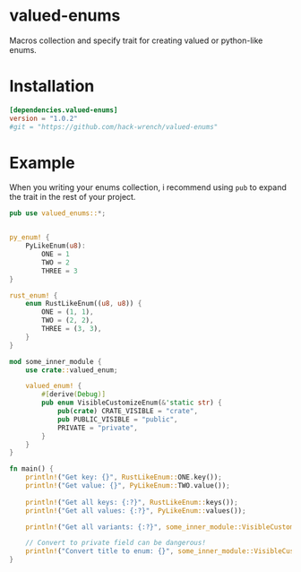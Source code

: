 # valued-enums
Macros collection and specify trait for creating valued or python-like enums.

# Installation
```toml
[dependencies.valued-enums]
version = "1.0.2"
#git = "https://github.com/hack-wrench/valued-enums"
```

# Example
When you writing your enums collection, i recommend using `pub` to expand the trait in the rest of your project.
```rust
pub use valued_enums::*;


py_enum! {
    PyLikeEnum(u8):
        ONE = 1
        TWO = 2
        THREE = 3
}

rust_enum! {
    enum RustLikeEnum((u8, u8)) {
        ONE = (1, 1),
        TWO = (2, 2),
        THREE = (3, 3),
    }
}

mod some_inner_module {
    use crate::valued_enum;

    valued_enum! {
        #[derive(Debug)]
        pub enum VisibleCustomizeEnum(&'static str) {
            pub(crate) CRATE_VISIBLE = "crate",
            pub PUBLIC_VISIBLE = "public",
            PRIVATE = "private",
        }
    }
}

fn main() {
    println!("Get key: {}", RustLikeEnum::ONE.key());
    println!("Get value: {}", PyLikeEnum::TWO.value());
    
    println!("Get all keys: {:?}", RustLikeEnum::keys());
    println!("Get all values: {:?}", PyLikeEnum::values());

    println!("Get all variants: {:?}", some_inner_module::VisibleCustomizeEnum::variants());

    // Convert to private field can be dangerous!
    println!("Convert title to enum: {}", some_inner_module::VisibleCustomizeEnum::from_key("PRIVATE").unwrap().value());
}
```
